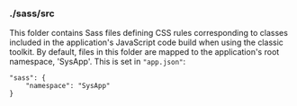 ### ./sass/src

This folder contains Sass files defining CSS rules corresponding to classes
included in the application's JavaScript code build when using the classic toolkit.
By default, files in this folder are mapped to the application's root namespace, 'SysApp'.
This is set in `"app.json"`:

    "sass": {
        "namespace": "SysApp"
    }